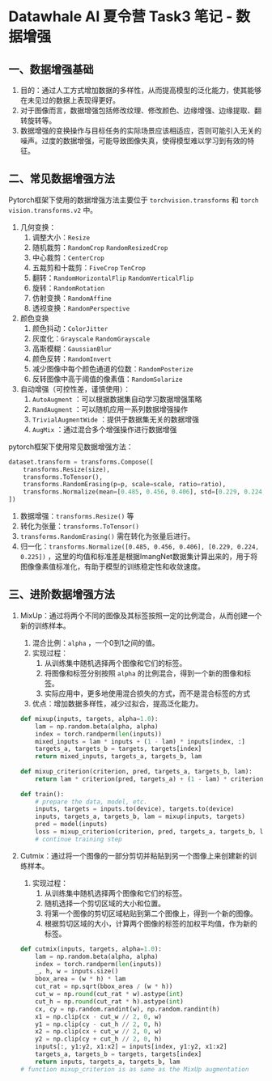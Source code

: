 # Datawhale AI 夏令营 Task3 笔记 - 数据增强

## 一、数据增强基础

1. 目的：通过人工方式增加数据的多样性，从而提高模型的泛化能力，使其能够在未见过的数据上表现得更好。
2. 对于图像而言，数据增强包括修改纹理、修改颜色、边缘增强、边缘提取、翻转旋转等。
3. 数据增强的变换操作与目标任务的实际场景应该相适应，否则可能引入无关的噪声。过度的数据增强，可能导致图像失真，使得模型难以学习到有效的特征。

## 二、常见数据增强方法

Pytorch框架下使用的数据增强方法主要位于 `torchvision.transforms` 和 `torch vision.transforms.v2` 中。

1. 几何变换：
    1. 调整大小：`Resize`
    2. 随机裁剪：`RandomCrop` `RandomResizedCrop`
    3. 中心裁剪：`CenterCrop`
    4. 五裁剪和十裁剪：`FiveCrop` `TenCrop`
    5. 翻转：`RandomHorizontalFlip` `RandomVerticalFlip`
    6. 旋转：`RandomRotation`
    7. 仿射变换：`RandomAffine`
    8. 透视变换：`RandomPerspective`
2. 颜色变换
    1. 颜色抖动：`ColorJitter`
    2. 灰度化：`Grayscale` `RandomGrayscale`
    3. 高斯模糊：`GaussianBlur`
    4. 颜色反转：`RandomInvert`
    5. 减少图像中每个颜色通道的位数：`RandomPosterize`
    6. 反转图像中高于阈值的像素值：`RandomSolarize`
3. 自动增强（可控性差，谨慎使用）：
    1. `AutoAugment` ：可以根据数据集自动学习数据增强策略
    2. `RandAugment` ：可以随机应用一系列数据增强操作
    3. `TrivialAugmentWide` ：提供于数据集无关的数据增强
    4. `AugMix` ：通过混合多个增强操作进行数据增强

pytorch框架下使用常见数据增强方法：

```python
dataset.transform = transforms.Compose([
    transforms.Resize(size),
    transforms.ToTensor(),
    transforms.RandomErasing(p=p, scale=scale, ratio=ratio),
    transforms.Normalize(mean=[0.485, 0.456, 0.406], std=[0.229, 0.224, 0.225]),
])
```

1. 数据增强：`transforms.Resize()` 等
2. 转化为张量：`transforms.ToTensor()`
3. `transforms.RandomErasing()` 需在转化为张量后进行。
4. 归一化：`transforms.Normalize([0.485, 0.456, 0.406], [0.229, 0.224, 0.225])` ，这里的均值和标准差是根据ImangNet数据集计算出来的，用于将图像像素值标准化，有助于模型的训练稳定性和收敛速度。

## 三、进阶数据增强方法

1. MixUp：通过将两个不同的图像及其标签按照一定的比例混合，从而创建一个新的训练样本。

    1. 混合比例：`alpha` ，一个0到1之间的值。
    2. 实现过程：
        1. 从训练集中随机选择两个图像和它们的标签。
        2. 将图像和标签分别按照 `alpha` 的比例混合，得到一个新的图像和标签。
        3. 实际应用中，更多地使用混合损失的方式，而不是混合标签的方式
    3. 优点：增加数据多样性，减少过拟合，提高泛化能力。

    ```python
    def mixup(inputs, targets, alpha=1.0):
    	lam = np.random.beta(alpha, alpha)
    	index = torch.randperm(len(inputs))
    	mixed_inputs = lam * inputs + (1 - lam) * inputs[index, :]
        targets_a, targets_b = targets, targets[index]
        return mixed_inputs, targets_a, targets_b, lam
        
    def mixup_criterion(criterion, pred, targets_a, targets_b, lam):
        return lam * criterion(pred, targets_a) + (1 - lam) * criterion(pred, targets_b)
        
    def train():
    	# prepare the data, model, etc.
    	inputs, targets = inputs.to(device), targets.to(device)
    	inputs, targets_a, targets_b, lam = mixup(inputs, targets)
    	pred = model(inputs)
        loss = mixup_criterion(criterion, pred, targets_a, targets_b, lam)
        # continue training step
    ```

2. Cutmix：通过将一个图像的一部分剪切并粘贴到另一个图像上来创建新的训练样本。

    1. 实现过程：
        1. 从训练集中随机选择两个图像和它们的标签。
        2. 随机选择一个剪切区域的大小和位置。
        3. 将第一个图像的剪切区域粘贴到第二个图像上，得到一个新的图像。
        4. 根据剪切区域的大小，计算两个图像的标签的加权平均值，作为新的标签。

    ```python
    def cutmix(inputs, targets, alpha=1.0):
        lam = np.random.beta(alpha, alpha)
        index = torch.randperm(len(inputs))
        _, h, w = inputs.size()
        bbox_area = (w * h) * lam
        cut_rat = np.sqrt(bbox_area / (w * h))
        cut_w = np.round(cut_rat * w).astype(int)
        cut_h = np.round(cut_rat * h).astype(int)
        cx, cy = np.random.randint(w), np.random.randint(h)
        x1 = np.clip(cx - cut_w // 2, 0, w)
        y1 = np.clip(cy - cut_h // 2, 0, h)
        x2 = np.clip(cx + cut_w // 2, 0, w)
        y2 = np.clip(cy + cut_h // 2, 0, h)
        inputs[:, y1:y2, x1:x2] = inputs[index, y1:y2, x1:x2]
        targets_a, targets_b = targets, targets[index]
        return inputs, targets_a, targets_b, lam
    # function mixup_criterion is as same as the MixUp augmentation
    ```

    

